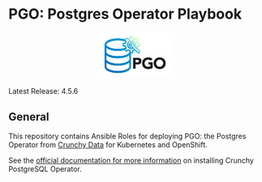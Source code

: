 # PGO: Postgres Operator Playbook

<p align="center">
  <img width="150" src="../../docs/static/logos/pgo.svg" alt="PGO: The Postgres Operator from Crunchy Data"/>
</p>

Latest Release: 4.5.6

## General

This repository contains Ansible Roles for deploying PGO: the Postgres Operator
from [Crunchy Data](https://www.crunchydata.com) for Kubernetes and OpenShift.

See the [official documentation for more information](https://crunchydata.github.io/postgres-operator/stable/)
on installing Crunchy PostgreSQL Operator.
